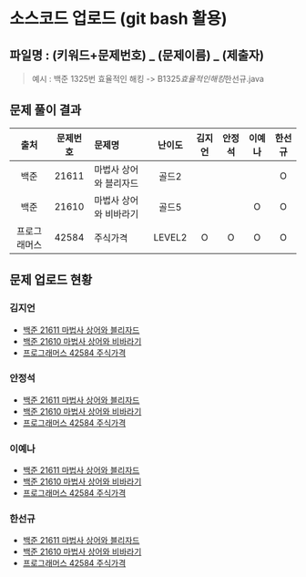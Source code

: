 # 소스코드 업로드 (git bash 활용)

## 파일명 : (키워드+문제번호) _ (문제이름) _ (제출자)

> 예시 : 백준 1325번 효율적인 해킹 -> B1325*효율적인해킹*한선규.java

## 문제 풀이 결과

<!-- Table -->

|     출처     | 문제번호 | 문제명                 | 난이도 | 김지언 | 안정석 | 이예나 | 한선규 |
| :----------: | :------: | :--------------------- | :----: | :----: | :----: | :----: | :----: |
|     백준     |  21611   | 마법사 상어와 블리자드 | 골드2  |       |       |       |   O    |
|     백준     |  21610   | 마법사 상어와 비바라기 | 골드5  |       |       |   O    |   O    |
| 프로그래머스 |  42584   | 주식가격       | LEVEL2 |   O    |   O    |   O    |   O    |

## 문제 업로드 현황

### 김지언

- [백준 21611 마법사 상어와 블리자드](../2주차/백준%2021611%20마법사%20상어와%20블리자드/B21611_마법사상어와블리자드_김지언.java)
- [백준 21610 마법사 상어와 비바라기]()
- [프로그래머스 42584 주식가격](프로그래머스%2042584%20주식%20가격/P42584_주식가격_김지언.java)

### 안정석

- [백준 21611 마법사 상어와 블리자드]()
- [백준 21610 마법사 상어와 비바라기]()
- [프로그래머스 42584 주식가격]()

### 이예나

- [백준 21611 마법사 상어와 블리자드]()
- [백준 21610 마법사 상어와 비바라기]()
- [프로그래머스 42584 주식가격]()

### 한선규

- [백준 21611 마법사 상어와 블리자드](https://github.com/S6-Daejeon4-Study/D4-4idiots-Study/blob/main/2%EC%A3%BC%EC%B0%A8/%EB%B0%B1%EC%A4%80%2021611%20%EB%A7%88%EB%B2%95%EC%82%AC%20%EC%83%81%EC%96%B4%EC%99%80%20%EB%B8%94%EB%A6%AC%EC%9E%90%EB%93%9C/B21611_%EB%A7%88%EB%B2%95%EC%82%AC%EC%83%81%EC%96%B4%EC%99%80%EB%B8%94%EB%A6%AC%EC%9E%90%EB%93%9C_%ED%95%9C%EC%84%A0%EA%B7%9C.java)
- [백준 21610 마법사 상어와 비바라기](https://github.com/S6-Daejeon4-Study/D4-4idiots-Study/blob/main/3%EC%A3%BC%EC%B0%A8/%EB%B0%B1%EC%A4%80%2021610%20%EB%A7%88%EB%B2%95%EC%82%AC%20%EC%83%81%EC%96%B4%EC%99%80%20%EB%B9%84%EB%B0%94%EB%9D%BC%EA%B8%B0/B21610_%EB%A7%88%EB%B2%95%EC%82%AC%EC%83%81%EC%96%B4%EC%99%80%EB%B9%84%EB%B0%94%EB%9D%BC%EA%B8%B0_%ED%95%9C%EC%84%A0%EA%B7%9C.java)
- [프로그래머스 42584 주식가격](https://github.com/S6-Daejeon4-Study/D4-4idiots-Study/blob/main/3%EC%A3%BC%EC%B0%A8/%ED%94%84%EB%A1%9C%EA%B7%B8%EB%9E%98%EB%A8%B8%EC%8A%A4%2042584%20%EC%A3%BC%EC%8B%9D%20%EA%B0%80%EA%B2%A9/P42584_%EC%A3%BC%EC%8B%9D%EA%B0%80%EA%B2%A9_%ED%95%9C%EC%84%A0%EA%B7%9C.java)
